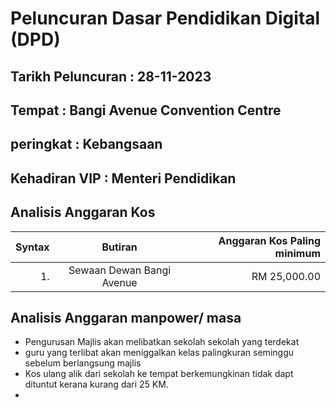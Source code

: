 # Peluncuran Dasar Pendidikan Digital (DPD) 

## Tarikh Peluncuran : 28-11-2023

## Tempat : Bangi Avenue Convention Centre

## peringkat : Kebangsaan 

## Kehadiran VIP : Menteri Pendidikan 

## Analisis Anggaran Kos 

| Syntax      | Butiran | Anggaran Kos Paling minimum    |
| ---:        |    :----:   |          ---: |
| 1.     | Sewaan Dewan Bangi Avenue      | RM 25,000.00  |


## Analisis Anggaran manpower/ masa 

* Pengurusan Majlis akan melibatkan sekolah sekolah yang terdekat
* guru yang terlibat akan meniggalkan kelas palingkuran seminggu sebelum berlangsung majlis
* Kos ulang alik dari sekolah ke tempat berkemungkinan tidak dapt dituntut kerana kurang dari 25 KM. 
* 

